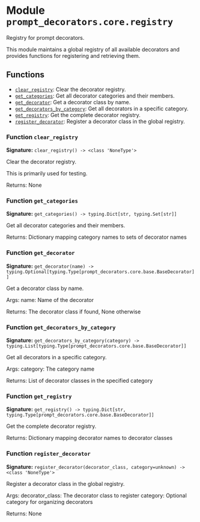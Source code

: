# Module `prompt_decorators.core.registry`

Registry for prompt decorators.

This module maintains a global registry of all available decorators and provides
functions for registering and retrieving them.

## Functions

- [`clear_registry`](#function-clear_registry): Clear the decorator registry.
- [`get_categories`](#function-get_categories): Get all decorator categories and their members.
- [`get_decorator`](#function-get_decorator): Get a decorator class by name.
- [`get_decorators_by_category`](#function-get_decorators_by_category): Get all decorators in a specific category.
- [`get_registry`](#function-get_registry): Get the complete decorator registry.
- [`register_decorator`](#function-register_decorator): Register a decorator class in the global registry.

### Function `clear_registry`

**Signature:** `clear_registry() -> <class 'NoneType'>`

Clear the decorator registry.

This is primarily used for testing.

Returns:
    None

### Function `get_categories`

**Signature:** `get_categories() -> typing.Dict[str, typing.Set[str]]`

Get all decorator categories and their members.

Returns:
    Dictionary mapping category names to sets of decorator names

### Function `get_decorator`

**Signature:** `get_decorator(name) -> typing.Optional[typing.Type[prompt_decorators.core.base.BaseDecorator]]`

Get a decorator class by name.

Args:
    name: Name of the decorator

Returns:
    The decorator class if found, None otherwise

### Function `get_decorators_by_category`

**Signature:** `get_decorators_by_category(category) -> typing.List[typing.Type[prompt_decorators.core.base.BaseDecorator]]`

Get all decorators in a specific category.

Args:
    category: The category name

Returns:
    List of decorator classes in the specified category

### Function `get_registry`

**Signature:** `get_registry() -> typing.Dict[str, typing.Type[prompt_decorators.core.base.BaseDecorator]]`

Get the complete decorator registry.

Returns:
    Dictionary mapping decorator names to decorator classes

### Function `register_decorator`

**Signature:** `register_decorator(decorator_class, category=unknown) -> <class 'NoneType'>`

Register a decorator class in the global registry.

Args:
    decorator_class: The decorator class to register
    category: Optional category for organizing decorators

Returns:
    None

